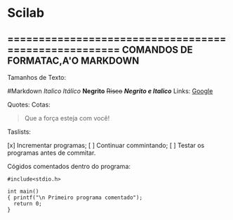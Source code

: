 # Scilab
 =====================================================
 COMANDOS DE FORMATAC,A'O MARKDOWN 
 ---------------------------------------------------------------
 Tamanhos de Texto:
 
 #Markdown
 *Italico*
 _Itálico_
 **Negrito**
 ~~Risco~~
 **_Negrito e Italico_**
Links:
 [Google](http://google.com/)

Quotes:
Cotas:
> Que a força esteja com você!

Taslists:

[x] Incrementar programas;
[ ] Continuar commintando;
[ ] Testar os programas antes de commitar.

Cógidos comentados dentro do programa:
~~~Linguagem C
#include<stdio.h>

int main()
{ printf("\n Primeiro programa comentado");
  return 0;
}
~~~

